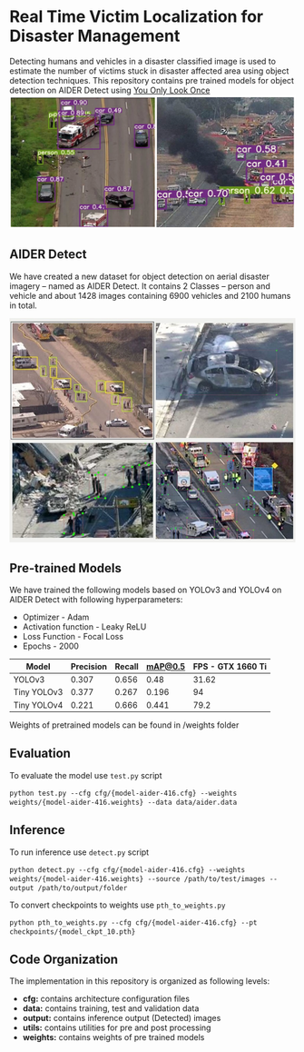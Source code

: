 # Real Time Victim Localization for Disaster Management
Detecting humans and vehicles in a disaster classified image is used to estimate the number of victims stuck in disaster affected area using object detection techniques.
This repository contains pre trained models for object detection on AIDER Detect using [You Only Look Once](https://arxiv.org/abs/1506.02640)
![Victim Localization](/code/victim_localization/model/yolov3/detection_results.PNG)

## AIDER Detect
We have created a new dataset for object detection on aerial disaster imagery – named as AIDER Detect. It contains 2 Classes – person and vehicle and about 1428 images containing 6900 vehicles and 2100 humans in total. 

![AIDER_detect](/code/victim_localization/model/yolov3/aider_detect.jpg)

## Pre-trained Models
We have trained the following models based on YOLOv3 and YOLOv4 on AIDER Detect with following hyperparameters:
- Optimizer - Adam
- Activation function - Leaky ReLU
- Loss Function - Focal Loss
- Epochs - 2000

| Model | Precision | Recall | mAP@0.5 | FPS - GTX 1660 Ti |
|-------|-----------|--------|---------|-------------------|
| YOLOv3 | 0.307	  | 0.656  | 0.48	   |31.62|
| Tiny YOLOv3| 0.377| 0.267  |	0.196  | 94|
| Tiny YOLOv4| 0.221|	0.666  |	0.441	 |79.2|

Weights of pretrained models can be found in /weights folder

## Evaluation
To evaluate the model use `test.py` script
```
python test.py --cfg cfg/{model-aider-416.cfg} --weights weights/{model-aider-416.weights} --data data/aider.data 
```

## Inference
To run inference use `detect.py` script
```
python detect.py --cfg cfg/{model-aider-416.cfg} --weights weights/{model-aider-416.weights} --source /path/to/test/images --output /path/to/output/folder 
```

To convert checkpoints to weights use `pth_to_weights.py` 
```
python pth_to_weights.py --cfg cfg/{model-aider-416.cfg} --pt checkpoints/{model_ckpt_10.pth}
```
## Code Organization
The implementation in this repository is organized as following levels:

- **cfg:** contains architecture configuration files
- **data:** contains training, test and validation data
- **output:** contains inference output (Detected) images
- **utils:** contains utilities for pre and post processing
- **weights:** contains weights of pre trained models
